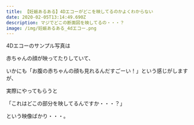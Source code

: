 ```yaml
---
title: 【妊娠あるある】4Dエコーがどこを映してるのかよくわからない
date: 2020-02-05T13:14:49.690Z
description: マジでどこの断面図を映してるの・・・？
image: /img/妊娠あるある_4dエコー.png
---
```

4Dエコーのサンプル写真は

赤ちゃんの顔が映ってたりしていて、

いかにも「お腹の赤ちゃんの顔も見れるんだすごーい！」という感じがしますが、

実際にやってもらうと

「これはどこの部分を映してるんですか・・・？」

という映像ばかり・・・。
